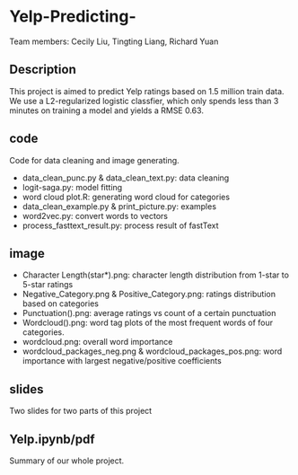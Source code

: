 # Yelp-Predicting-
Team members: Cecily Liu, Tingting Liang, Richard Yuan

## Description
This project is aimed to predict Yelp ratings based on 1.5 million train data. We use a L2-regularized logistic classfier, which only spends less than 3 minutes on training a model and yields a RMSE 0.63.

## code
Code for data cleaning and image generating.
 * data_clean_punc.py & data_clean_text.py: data cleaning
 * logit-saga.py: model fitting
 * word cloud plot.R: generating word cloud for categories
 * data_clean_example.py & print_picture.py: examples
 * word2vec.py: convert words to vectors
 * process_fasttext_result.py: process result of fastText
 
 ## image
 * Character Length(star*).png: character length distribution from 1-star to 5-star ratings
 * Negative_Category.png & Positive_Category.png: ratings distribution based on categories
 * Punctuation().png: average ratings vs count of a certain punctuation
 * Wordcloud().png: word tag plots of the most frequent words of four categories.
 * wordcloud.png: overall word importance
 * wordcloud_packages_neg.png & wordcloud_packages_pos.png: word importance with largest negative/positive coefficients
 
 ## slides
Two slides for two parts of this project

## Yelp.ipynb/pdf
Summary of our whole project.
